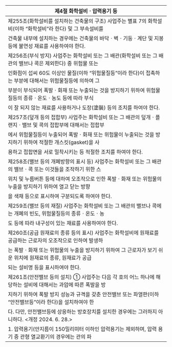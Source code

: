 | 제4절 화학설비ㆍ압력용기 등 |
| --- |
| 제255조(화학설비를 설치하는 건축물의 구조) 사업주는 별표 7의 화학설비(이하 “화학설비”라 한다) 및 그 부속설비를 |
| 건축물 내부에 설치하는 경우에는 건축물의 바닥ㆍ벽ㆍ기둥ㆍ계단 및 지붕 등에 불연성 재료를 사용하여야 한다. |
| 제256조(부식 방지) 사업주는 화학설비 또는 그 배관(화학설비 또는 그 배관의 밸브나 콕은 제외한다) 중 위험물 또는 |
| 인화점이 섭씨 60도 이상인 물질(이하 “위험물질등”이라 한다)이 접촉하는 부분에 대해서는 위험물질등에 의하여 그 |
| 부분이 부식되어 폭발ㆍ화재 또는 누출되는 것을 방지하기 위하여 위험물질등의 종류ㆍ온도ㆍ농도 등에 따라 부식 |
| 이 잘 되지 않는 재료를 사용하거나 도장(塗裝) 등의 조치를 하여야 한다. |
| 제257조(덮개 등의 접합부) 사업주는 화학설비 또는 그 배관의 덮개ㆍ플랜지ㆍ밸브 및 콕의 접합부에 대해서는 접합부 |
| 에서 위험물질등이 누출되어 폭발ㆍ화재 또는 위험물이 누출되는 것을 방지하기 위하여 적절한 개스킷(gasket)을 사 |
| 용하고 접합면을 서로 밀착시키는 등 적절한 조치를 하여야 한다. |
| 제258조(밸브 등의 개폐방향의 표시 등) 사업주는 화학설비 또는 그 배관의 밸브ㆍ콕 또는 이것들을 조작하기 위한 스 |
| 위치 및 누름버튼 등에 대하여 오조작으로 인한 폭발ㆍ화재 또는 위험물의 누출을 방지하기 위하여 열고 닫는 방향 |
| 을 색채 등으로 표시하여 구분되도록 하여야 한다. |
| 제259조(밸브 등의 재질) 사업주는 화학설비 또는 그 배관의 밸브나 콕에는 개폐의 빈도, 위험물질등의 종류ㆍ온도ㆍ농 |
| 도 등에 따라 내구성이 있는 재료를 사용하여야 한다. |
| 제260조(공급 원재료의 종류 등의 표시) 사업주는 화학설비에 원재료를 공급하는 근로자의 오조작으로 인하여 발생하 |
| 는 폭발ㆍ화재 또는 위험물의 누출을 방지하기 위하여 그 근로자가 보기 쉬운 위치에 원재료의 종류, 원재료가 공급 |
| 되는 설비명 등을 표시하여야 한다. |
| 제261조(안전밸브 등의 설치) ① 사업주는 다음 각 호의 어느 하나에 해당하는 설비에 대해서는 과압에 따른 폭발을 방 |
| 지하기 위하여 폭발 방지 성능과 규격을 갖춘 안전밸브 또는 파열판(이하 “안전밸브등”이라 한다)을 설치하여야 한 |
| 다. 다만, 안전밸브등에 상응하는 방호장치를 설치한 경우에는 그러하지 아니하다. <개정 2024. 6. 28.> |
| 1. 압력용기(안지름이 150밀리미터 이하인 압력용기는 제외하며, 압력 용기 중 관형 열교환기의 경우에는 관의 파 |
